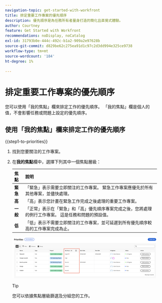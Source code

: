 ```yaml
---
navigation-topic: get-started-with-workfront
title: 排定重要工作專案的優先順序
description: 優先順序是為任務所有者量身打造的簡化且直覺式體驗。
author: Courtney
feature: Get Started with Workfront
recommendations: noDisplay, noCatalog
exl-id: 31793b0e-444c-492c-b1a2-909a2e97628b
source-git-commit: d829be62c275ea91d1c97c2d3dd994e325ce9738
workflow-type: tm+mt
source-wordcount: '184'
ht-degree: 1%

---
```


# 排定重要工作專案的優先順序

您可以使用「我的焦點」欄來排定工作的優先順序。 「我的焦點」欄是個人的值，不會影響任務或問題上設定的優先順序。

## 使用「我的焦點」欄來排定工作的優先順序

{{step1-to-priorities}}

1. 找到您要關注的工作專案。
1. 在&#x200B;**我的焦點**&#x200B;欄中，選擇下列其中一個焦點層級：

   | 焦點 | 說明 |
   |-----------|-------------|
   | **緊急** | 「緊急」表示需要立即關注的工作專案。 緊急工作專案應優先於所有其他專案，並儘快處理。 |
   | **高** | 「高」表示您計畫在緊急工作完成之後處理的重要工作專案。 |
   | **一般** | 「正常」表示在「緊急」和「高」優先順序專案完成之後，您將處理的例行工作專案。 這是任務和問題的預設值。 |
   | **低** | 「低」表示不需要立即關注的工作專案，並可延遲到所有優先順序較高的工作專案完成為止。 |

   ![](assets/my-focus-new.png)

   >[!TIP]
   >
   >您可以依據焦點層級篩選及分組您的工作。
